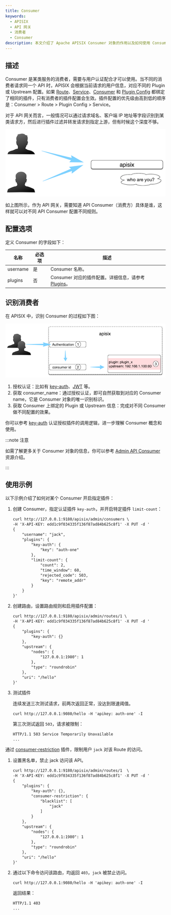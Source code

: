```yaml
---
title: Consumer
keywords:
  - APISIX
  - API 网关
  - 消费者
  - Consumer
description: 本文介绍了 Apache APISIX Consumer 对象的作用以及如何使用 Consumer。
---
```


<!--
#
# Licensed to the Apache Software Foundation (ASF) under one or more
# contributor license agreements.  See the NOTICE file distributed with
# this work for additional information regarding copyright ownership.
# The ASF licenses this file to You under the Apache License, Version 2.0
# (the "License"); you may not use this file except in compliance with
# the License.  You may obtain a copy of the License at
#
#     http://www.apache.org/licenses/LICENSE-2.0
#
# Unless required by applicable law or agreed to in writing, software
# distributed under the License is distributed on an "AS IS" BASIS,
# WITHOUT WARRANTIES OR CONDITIONS OF ANY KIND, either express or implied.
# See the License for the specific language governing permissions and
# limitations under the License.
#
-->

## 描述

Consumer 是某类服务的消费者，需要与用户认证配合才可以使用。当不同的消费者请求同一个 API 时，APISIX 会根据当前请求的用户信息，对应不同的 Plugin 或 Upstream 配置。如果 [Route](./route.md)、[Service](./service.md)、[Consumer](./consumer.md) 和 [Plugin Config](./plugin-config.md) 都绑定了相同的插件，只有消费者的插件配置会生效。插件配置的优先级由高到低的顺序是：Consumer > Route > Plugin Config > Service。

对于 API 网关而言，一般情况可以通过请求域名、客户端 IP 地址等字段识别到某类请求方，然后进行插件过滤并转发请求到指定上游，但有时候这个深度不够。

![Consumer](../../../assets/images/consumer-who.png)

如上图所示，作为 API 网关，需要知道 API Consumer（消费方）具体是谁，这样就可以对不同 API Consumer 配置不同规则。

## 配置选项

定义 Consumer 的字段如下：

| 名称     | 必选项 | 描述                                                                         |
| -------- | ---- | ------------------------------------------------------------------------------|
| username | 是   | Consumer 名称。                                                                |
| plugins  | 否   | Consumer 对应的插件配置。详细信息，请参考 [Plugins](./plugin.md)。 |

## 识别消费者

在 APISIX 中，识别 Consumer 的过程如下图：

![Consumer Internal](../../../assets/images/consumer-internal.png)

1. 授权认证：比如有 [key-auth](../plugins/key-auth.md)、[JWT](../plugins/jwt-auth.md) 等。
2. 获取 consumer_name：通过授权认证，即可自然获取到对应的 Consumer name，它是 Consumer 对象的唯一识别标识。
3. 获取 Consumer 上绑定的 Plugin 或 Upstream 信息：完成对不同 Consumer 做不同配置的效果。

你可以参考 [key-auth](../plugins/key-auth.md) 认证授权插件的调用逻辑，进一步理解 Consumer 概念和使用。

:::note 注意

如需了解更多关于 Consumer 对象的信息，你可以参考 [Admin API Consumer](../admin-api.md#consumer) 资源介绍。

:::

## 使用示例

以下示例介绍了如何对某个 Consumer 开启指定插件：

1. 创建 Consumer，指定认证插件 `key-auth`，并开启特定插件 `limit-count`：

    ```shell
    curl http://127.0.0.1:9180/apisix/admin/consumers \
    -H 'X-API-KEY: edd1c9f034335f136f87ad84b625c8f1' -X PUT -d '
    {
        "username": "jack",
        "plugins": {
            "key-auth": {
                "key": "auth-one"
            },
            "limit-count": {
                "count": 2,
                "time_window": 60,
                "rejected_code": 503,
                "key": "remote_addr"
            }
        }
    }'
    ```

2. 创建路由，设置路由规则和启用插件配置：

    ```shell
    curl http://127.0.0.1:9180/apisix/admin/routes/1 \
    -H 'X-API-KEY: edd1c9f034335f136f87ad84b625c8f1' -X PUT -d '
    {
        "plugins": {
            "key-auth": {}
        },
        "upstream": {
            "nodes": {
                "127.0.0.1:1980": 1
            },
            "type": "roundrobin"
        },
        "uri": "/hello"
    }'
    ```

3. 测试插件

    连续发送三次测试请求，前两次返回正常，没达到限速阈值。

    ```shell
    curl http://127.0.0.1:9080/hello -H 'apikey: auth-one' -I
    ```

    第三次测试返回 `503`，请求被限制：

    ```shell
    HTTP/1.1 503 Service Temporarily Unavailable
    ...
    ```

通过 [consumer-restriction](../plugins/consumer-restriction.md) 插件，限制用户 `jack` 对该 Route 的访问。

1. 设置黑名单，禁止 jack 访问该 API。

    ```shell
    curl http://127.0.0.1:9180/apisix/admin/routes/1  \
    -H 'X-API-KEY: edd1c9f034335f136f87ad84b625c8f1' -X PUT -d '
    {
        "plugins": {
            "key-auth": {},
            "consumer-restriction": {
                "blacklist": [
                    "jack"
                ]
            }
        },
        "upstream": {
            "nodes": {
                "127.0.0.1:1980": 1
            },
            "type": "roundrobin"
        },
        "uri": "/hello"
    }'
    ```

2. 通过以下命令访问该路由，均返回 `403`，`jack` 被禁止访问。

    ```shell
    curl http://127.0.0.1:9080/hello -H 'apikey: auth-one' -I
    ```

    返回结果：

    ```
    HTTP/1.1 403
    ...
    ```
